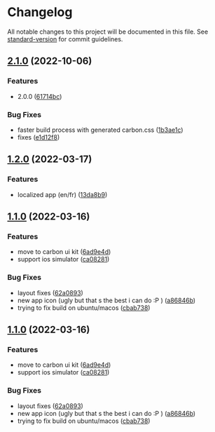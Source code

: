 # Changelog

All notable changes to this project will be documented in this file. See [standard-version](https://github.com/conventional-changelog/standard-version) for commit guidelines.

## [2.1.0](https://github.com/farfromrefug/gps-mocker-rs/compare/v1.2.0...v2.1.0) (2022-10-06)


### Features

* 2.0.0 ([61714bc](https://github.com/farfromrefug/gps-mocker-rs/commit/61714bc7ad7699ca5ca461b71a6035ea0b0df329))


### Bug Fixes

* faster build process with generated carbon.css ([1b3ae1c](https://github.com/farfromrefug/gps-mocker-rs/commit/1b3ae1c7449f9d74e3f264fe05e866cf717c9817))
* fixes ([e1d12f8](https://github.com/farfromrefug/gps-mocker-rs/commit/e1d12f874021c5e5686e3db58e3c5e1aa45d72ae))

## [1.2.0](https://github.com/farfromrefug/gps-mocker-rs/compare/v1.1.0...v1.2.0) (2022-03-17)


### Features

* localized app (en/fr) ([13da8b9](https://github.com/farfromrefug/gps-mocker-rs/commit/13da8b96e38740a5702855c2ea80408b6eb75075))

## [1.1.0](https://github.com/farfromrefug/gps-mocker-rs/compare/v1.0.0...v1.1.0) (2022-03-16)


### Features

* move to carbon ui kit ([6ad9e4d](https://github.com/farfromrefug/gps-mocker-rs/commit/6ad9e4d07eea0900e9102462c6ef6a2a90aab7d3))
* support ios simulator ([ca08281](https://github.com/farfromrefug/gps-mocker-rs/commit/ca082813d1bdcdf4e6078eeb983963d642a47ed0))


### Bug Fixes

* layout fixes ([62a0893](https://github.com/farfromrefug/gps-mocker-rs/commit/62a0893da785c4dd5f056c9857393850c82cfa18))
* new app icon (ugly but that s the best i can do :P ) ([a86846b](https://github.com/farfromrefug/gps-mocker-rs/commit/a86846b082d2a211058c0fa028e5407e494d6cbb))
* trying to fix build on ubuntu/macos ([cbab738](https://github.com/farfromrefug/gps-mocker-rs/commit/cbab738ea11f15a54687dd0822b99204ea3dc243))

## [1.1.0](https://github.com/farfromrefug/gps-mocker-rs/compare/v1.0.0...v1.1.0) (2022-03-16)


### Features

* move to carbon ui kit ([6ad9e4d](https://github.com/farfromrefug/gps-mocker-rs/commit/6ad9e4d07eea0900e9102462c6ef6a2a90aab7d3))
* support ios simulator ([ca08281](https://github.com/farfromrefug/gps-mocker-rs/commit/ca082813d1bdcdf4e6078eeb983963d642a47ed0))


### Bug Fixes

* layout fixes ([62a0893](https://github.com/farfromrefug/gps-mocker-rs/commit/62a0893da785c4dd5f056c9857393850c82cfa18))
* new app icon (ugly but that s the best i can do :P ) ([a86846b](https://github.com/farfromrefug/gps-mocker-rs/commit/a86846b082d2a211058c0fa028e5407e494d6cbb))
* trying to fix build on ubuntu/macos ([cbab738](https://github.com/farfromrefug/gps-mocker-rs/commit/cbab738ea11f15a54687dd0822b99204ea3dc243))
